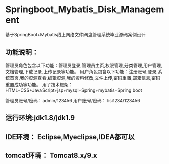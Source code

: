 # Springboot_Mybatis_Disk_Management
基于SpringBoot+Mybatis线上网络文件网盘管理系统毕业源码案例设计

## 功能说明：
  管理员角色包含以下功能：管理员登录,管理员主页,权限管理,分类管理,用户管理,文档管理,下载记录,上传记录等功能。
  用户角色包含以下功能：注册账号,登录,系统首页,我的资源查看,编辑资源,我的资料修改,文件上传,密码重置,邮箱信息,密码重置成功等功能。
  用了技术框架： HTML+CSS+JavaScript+jsp+mysql+Spring+mybatis+Spring boot

管理员账号/密码：admin/123456
用户账号/密码： lisi1234/123456

## 运行环境:jdk1.8/jdk1.9
## IDE环境： Eclipse,Myeclipse,IDEA都可以
## tomcat环境： Tomcat8.x/9.x
